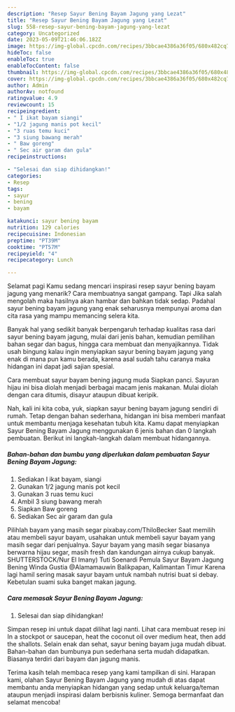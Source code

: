 ```yaml
---
description: "Resep Sayur Bening Bayam Jagung yang Lezat"
title: "Resep Sayur Bening Bayam Jagung yang Lezat"
slug: 558-resep-sayur-bening-bayam-jagung-yang-lezat
category: Uncategorized
date: 2023-05-09T21:46:06.182Z
image: https://img-global.cpcdn.com/recipes/3bbcae4386a36f05/680x482cq70/sayur-bening-bayam-jagung-foto-resep-utama.jpg
hideToc: false
enableToc: true
enableTocContent: false
thumbnail: https://img-global.cpcdn.com/recipes/3bbcae4386a36f05/680x482cq70/sayur-bening-bayam-jagung-foto-resep-utama.jpg
cover: https://img-global.cpcdn.com/recipes/3bbcae4386a36f05/680x482cq70/sayur-bening-bayam-jagung-foto-resep-utama.jpg
author: Admin
authorAv: notfound
ratingvalue: 4.9
reviewcount: 15
recipeingredient:
- " I ikat bayam siangi"
- "1/2 jagung manis pot kecil"
- "3 ruas temu kuci"
- "3 siung bawang merah"
- " Baw goreng"
- " Sec air garam dan gula"
recipeinstructions:

- "Selesai dan siap dihidangkan!"
categories:
- Resep
tags:
- sayur
- bening
- bayam

katakunci: sayur bening bayam 
nutrition: 129 calories
recipecuisine: Indonesian
preptime: "PT39M"
cooktime: "PT57M"
recipeyield: "4"
recipecategory: Lunch

---
```



Selamat pagi Kamu sedang mencari inspirasi resep sayur bening bayam jagung yang menarik? Cara membuatnya sangat gampang. Tapi Jika salah mengolah maka hasilnya akan hambar dan bahkan tidak sedap. Padahal sayur bening bayam jagung yang enak seharusnya mempunyai aroma dan cita rasa yang mampu memancing selera kita.


Banyak hal yang sedikit banyak berpengaruh terhadap kualitas rasa dari sayur bening bayam jagung, mulai dari jenis bahan, kemudian pemilihan bahan segar dan bagus, hingga cara membuat dan menyajikannya. Tidak usah bingung kalau ingin menyiapkan sayur bening bayam jagung yang enak di mana pun kamu berada, karena asal sudah tahu caranya maka hidangan ini dapat jadi sajian spesial.

Cara membuat sayur bayam bening jagung muda Siapkan panci. Sayuran hijau ini bisa diolah menjadi berbagai macam jenis makanan. Mulai diolah dengan cara ditumis, disayur ataupun dibuat keripik.


Nah, kali ini kita coba, yuk, siapkan sayur bening bayam jagung sendiri di rumah. Tetap dengan bahan sederhana, hidangan ini bisa memberi manfaat untuk membantu menjaga kesehatan tubuh kita. Kamu dapat menyiapkan Sayur Bening Bayam Jagung menggunakan 6 jenis bahan dan 0 langkah pembuatan. Berikut ini langkah-langkah dalam membuat hidangannya.

<!--inarticleads1-->

##### Bahan-bahan dan bumbu yang diperlukan dalam pembuatan Sayur Bening Bayam Jagung:

1. Sediakan  I ikat bayam, siangi
1. Gunakan 1/2 jagung manis pot kecil
1. Gunakan 3 ruas temu kuci
1. Ambil 3 siung bawang merah
1. Siapkan  Baw goreng
1. Sediakan  Sec air garam dan gula


Pilihlah bayam yang masih segar pixabay.com/ThiloBecker Saat memilih atau membeli sayur bayam, usahakan untuk membeli sayur bayam yang masih segar dari penjualnya. Sayur bayam yang masih segar biasanya berwarna hijau segar, masih fresh dan kandungan airnya cukup banyak. SHUTTERSTOCK/Nur El Imany) Tuti Soenardi Pemula Sayur Bayam Jagung Bening Winda Gustia @Alamamauwin Balikpapan, Kalimantan Timur Karena lagi hamil sering masak sayur bayam untuk nambah nutrisi buat si debay. Kebetulan suami suka banget makan jagung. 

<!--inarticleads2-->

##### Cara memasak Sayur Bening Bayam Jagung:


1. Selesai dan siap dihidangkan!

Simpan resep ini untuk dapat dilihat lagi nanti. Lihat cara membuat resep ini In a stockpot or saucepan, heat the coconut oil over medium heat, then add the shallots. Selain enak dan sehat, sayur bening bayam juga mudah dibuat. Bahan-bahan dan bumbunya pun sederhana serta mudah didapatkan. Biasanya terdiri dari bayam dan jagung manis. 

Terima kasih telah membaca resep yang kami tampilkan di sini. Harapan kami, olahan Sayur Bening Bayam Jagung yang mudah di atas dapat membantu anda menyiapkan hidangan yang sedap untuk keluarga/teman ataupun menjadi inspirasi dalam berbisnis kuliner. Semoga bermanfaat dan selamat mencoba!

